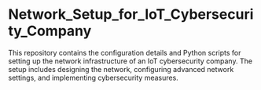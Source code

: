 # Network_Setup_for_IoT_Cybersecurity_Company
This repository contains the configuration details and Python scripts for setting up the network infrastructure of an IoT cybersecurity company. The setup includes designing the network, configuring advanced network settings, and implementing cybersecurity measures.
